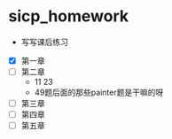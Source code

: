 # sicp_homework

+ 写写课后练习

- [x] 第一章
- [ ] 第二章
  + 11 23
  + 49题后面的那些painter题是干嘛的呀
- [ ] 第三章
- [ ] 第四章
- [ ] 第五章
